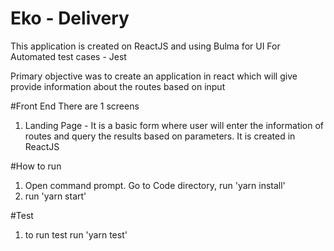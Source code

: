 # Eko - Delivery

This application is created on ReactJS and using Bulma for UI
For Automated test cases - Jest

Primary objective was to create an application in react which will give provide information about the routes based on input

#Front End
There are 1 screens

1. Landing Page - It is a basic form where user will enter the information of routes and query the results based on parameters. It is created in ReactJS

#How to run

1. Open command prompt. Go to Code directory, run 'yarn install'
2. run 'yarn start'

#Test

1. to run test run 'yarn test'
